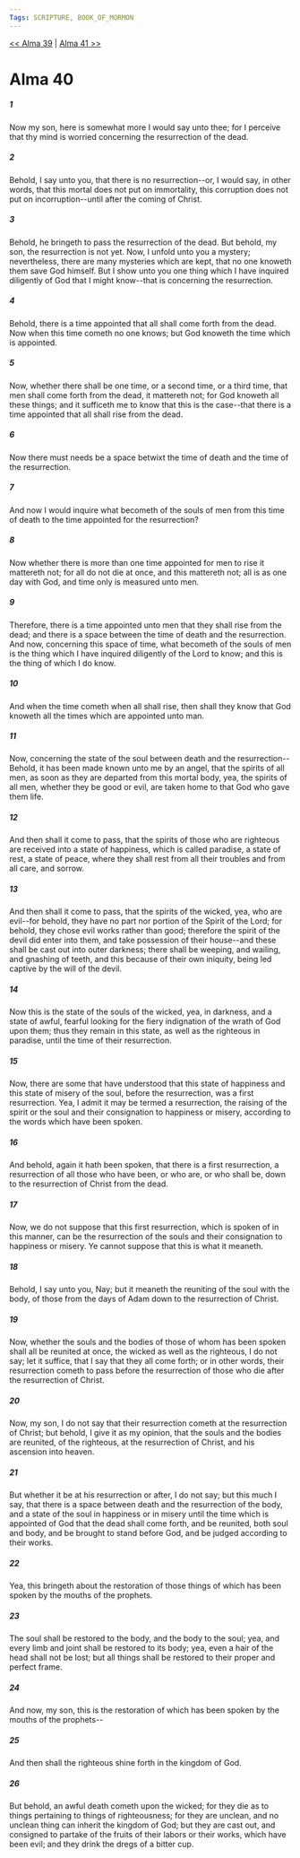 ```yaml
---
Tags: SCRIPTURE, BOOK_OF_MORMON
---
```


[<< Alma 39](BOOK_OF_MORMON/09_Alma/Alma_39.md) | [Alma 41 >>](BOOK_OF_MORMON/09_Alma/Alma_41.md)

# Alma 40

##### 1
 Now my son, here is somewhat more I would say unto thee; for I perceive that thy mind is worried concerning the resurrection of the dead.
##### 2
 Behold, I say unto you, that there is no resurrection--or, I would say, in other words, that this mortal does not put on immortality, this corruption does not put on incorruption--until after the coming of Christ.
##### 3
 Behold, he bringeth to pass the resurrection of the dead. But behold, my son, the resurrection is not yet. Now, I unfold unto you a mystery; nevertheless, there are many mysteries which are kept, that no one knoweth them save God himself. But I show unto you one thing which I have inquired diligently of God that I might know--that is concerning the resurrection.
##### 4
 Behold, there is a time appointed that all shall come forth from the dead. Now when this time cometh no one knows; but God knoweth the time which is appointed.
##### 5
 Now, whether there shall be one time, or a second time, or a third time, that men shall come forth from the dead, it mattereth not; for God knoweth all these things; and it sufficeth me to know that this is the case--that there is a time appointed that all shall rise from the dead.
##### 6
 Now there must needs be a space betwixt the time of death and the time of the resurrection.
##### 7
 And now I would inquire what becometh of the souls of men from this time of death to the time appointed for the resurrection?
##### 8
 Now whether there is more than one time appointed for men to rise it mattereth not; for all do not die at once, and this mattereth not; all is as one day with God, and time only is measured unto men.
##### 9
 Therefore, there is a time appointed unto men that they shall rise from the dead; and there is a space between the time of death and the resurrection. And now, concerning this space of time, what becometh of the souls of men is the thing which I have inquired diligently of the Lord to know; and this is the thing of which I do know.
##### 10
 And when the time cometh when all shall rise, then shall they know that God knoweth all the times which are appointed unto man.
##### 11
 Now, concerning the state of the soul between death and the resurrection--Behold, it has been made known unto me by an angel, that the spirits of all men, as soon as they are departed from this mortal body, yea, the spirits of all men, whether they be good or evil, are taken home to that God who gave them life.
##### 12
 And then shall it come to pass, that the spirits of those who are righteous are received into a state of happiness, which is called paradise, a state of rest, a state of peace, where they shall rest from all their troubles and from all care, and sorrow.
##### 13
 And then shall it come to pass, that the spirits of the wicked, yea, who are evil--for behold, they have no part nor portion of the Spirit of the Lord; for behold, they chose evil works rather than good; therefore the spirit of the devil did enter into them, and take possession of their house--and these shall be cast out into outer darkness; there shall be weeping, and wailing, and gnashing of teeth, and this because of their own iniquity, being led captive by the will of the devil.
##### 14
 Now this is the state of the souls of the wicked, yea, in darkness, and a state of awful, fearful looking for the fiery indignation of the wrath of God upon them; thus they remain in this state, as well as the righteous in paradise, until the time of their resurrection.
##### 15
 Now, there are some that have understood that this state of happiness and this state of misery of the soul, before the resurrection, was a first resurrection. Yea, I admit it may be termed a resurrection, the raising of the spirit or the soul and their consignation to happiness or misery, according to the words which have been spoken.
##### 16
 And behold, again it hath been spoken, that there is a first resurrection, a resurrection of all those who have been, or who are, or who shall be, down to the resurrection of Christ from the dead.
##### 17
 Now, we do not suppose that this first resurrection, which is spoken of in this manner, can be the resurrection of the souls and their consignation to happiness or misery. Ye cannot suppose that this is what it meaneth.
##### 18
 Behold, I say unto you, Nay; but it meaneth the reuniting of the soul with the body, of those from the days of Adam down to the resurrection of Christ.
##### 19
 Now, whether the souls and the bodies of those of whom has been spoken shall all be reunited at once, the wicked as well as the righteous, I do not say; let it suffice, that I say that they all come forth; or in other words, their resurrection cometh to pass before the resurrection of those who die after the resurrection of Christ.
##### 20
 Now, my son, I do not say that their resurrection cometh at the resurrection of Christ; but behold, I give it as my opinion, that the souls and the bodies are reunited, of the righteous, at the resurrection of Christ, and his ascension into heaven.
##### 21
 But whether it be at his resurrection or after, I do not say; but this much I say, that there is a space between death and the resurrection of the body, and a state of the soul in happiness or in misery until the time which is appointed of God that the dead shall come forth, and be reunited, both soul and body, and be brought to stand before God, and be judged according to their works.
##### 22
 Yea, this bringeth about the restoration of those things of which has been spoken by the mouths of the prophets.
##### 23
 The soul shall be restored to the body, and the body to the soul; yea, and every limb and joint shall be restored to its body; yea, even a hair of the head shall not be lost; but all things shall be restored to their proper and perfect frame.
##### 24
 And now, my son, this is the restoration of which has been spoken by the mouths of the prophets--
##### 25
 And then shall the righteous shine forth in the kingdom of God.
##### 26
 But behold, an awful death cometh upon the wicked; for they die as to things pertaining to things of righteousness; for they are unclean, and no unclean thing can inherit the kingdom of God; but they are cast out, and consigned to partake of the fruits of their labors or their works, which have been evil; and they drink the dregs of a bitter cup.
